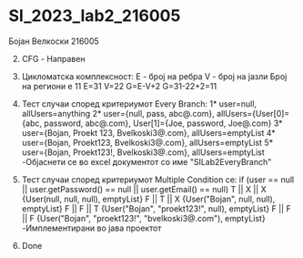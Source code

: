 # SI_2023_lab2_216005
Бојан Велкоски 216005

2. CFG - Направен
3. Цикломатска комплексност: Е - број на ребра V - број на јазли
	Број на региони е 11
	E=31 V=22
	G=E-V+2
	G=31-22+2=11
4. Тест случаи според критериумот Every Branch:
	1* user=null, allUsers=anything
	2* user={null, pass, abc@.com}, allUsers={User[0]={abc, password, abc@.com}, User[1]={Joe, password, Joe@.com}
	3* user={Bojan, Proekt 123, Bvelkoski3@.com}, allUsers=emptyList
	4* user={Bojan, Proekt123, Bvelkoski3@.com}, allUsers=emptyList
	5* user={Bojan, Proekt123!, Bvelkoski3@.com}, allUsers=emptyList
-Објаснети се во excel документот со име "SILab2EveryBranch"

5. Тест случаи според критериумот Multiple Condition се:
if (user == null || user.getPassword() == null || user.getEmail() == null)
	T || X || X
	{User(null, null, null), emptyList} 
	F || T || X
	{User("Bojan", null, null), emptyList}
	F || F || T
	{User("Bojan", "proekt123!", null), emptyList}
	F || F || F
	{User("Bojan", "proekt123!", "bvelkoski3@.com"), emptyList}
-Имплементирани во јава проектот
6. Done